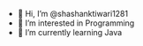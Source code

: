 - 👋 Hi, I’m @shashanktiwari1281
- 👀 I’m interested in Programming
- 🌱 I’m currently learning Java

<!---
shashanktiwari1281/shashanktiwari1281 is a ✨ special ✨ repository because its `README.md` (this file) appears on your GitHub profile.
You can click the Preview link to take a look at your changes.
--->
